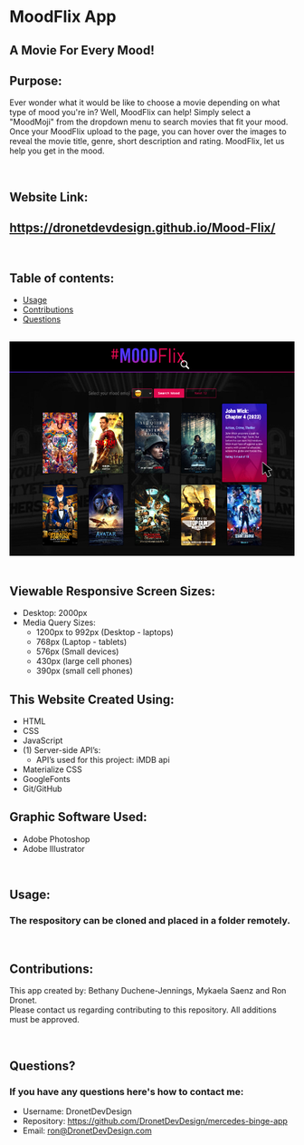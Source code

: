 # MoodFlix App
## A Movie For Every Mood!

## Purpose:
Ever wonder what it would be like to choose a movie depending on what type of mood you're in? Well, MoodFlix can help! Simply select a "MoodMoji" from the dropdown menu to search movies that fit your mood. Once your MoodFlix upload to the page, you can hover over the images to reveal the movie title, genre, short description and rating. MoodFlix, let us help you get in the mood.

<br>

## Website Link:
## https://dronetdevdesign.github.io/Mood-Flix/

<br>

## **Table of contents:**
- [Usage](#usage)
- [Contributions](#contributions)
- [Questions](#questions)

<br>
<div align="left">
    <img src="./assets/images/mood-flix-screenshot.jpg" width="800px" /> 
</div>
<br>

## Viewable Responsive Screen Sizes:
* Desktop: 2000px
* Media Query Sizes:
  - 1200px to 992px (Desktop - laptops)
  - 768px (Laptop - tablets)
  - 576px (Small devices)
  - 430px (large cell phones)
  - 390px (small cell phones)

## This Website Created Using:
* HTML 
* CSS
* JavaScript 
* (1) Server-side API’s:
  - API’s used for this project: iMDB api
* Materialize CSS 
* GoogleFonts 
* Git/GitHub


## Graphic Software Used:
* Adobe Photoshop
* Adobe Illustrator

<br>

## Usage:

### The respository can be cloned and placed in a folder remotely.
<br>

## Contributions:
This app created by: Bethany Duchene-Jennings, Mykaela Saenz and Ron Dronet.<br>
Please contact us regarding contributing to this repository. All additions must be approved.

<br>

## Questions?
### If you have any questions here's how to contact me:
- Username: DronetDevDesign
- Repository: https://github.com/DronetDevDesign/mercedes-binge-app
- Email: ron@DronetDevDesign.com


